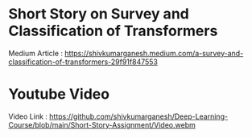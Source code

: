 # Short Story on Survey and Classification of Transformers

Medium Article : https://shivkumarganesh.medium.com/a-survey-and-classification-of-transformers-29f91f847553

# Youtube Video 

Video Link : https://github.com/shivkumarganesh/Deep-Learning-Course/blob/main/Short-Story-Assignment/Video.webm
